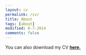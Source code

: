 ```yaml
---
layout: cv
permalink: /cv/
title: About
tags: [about]
modified: 8-7-2014
comments: false
---
```



You can also download my CV <a href="https://www.google.com"><b>here</b>.

